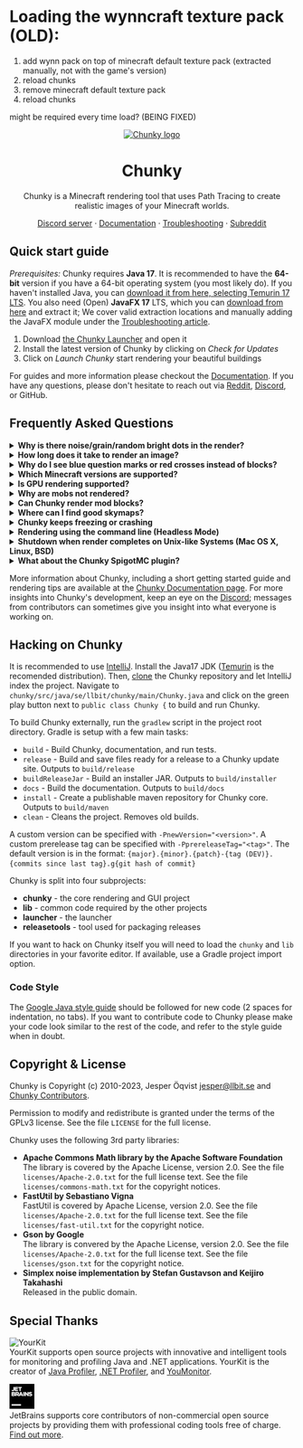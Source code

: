 # Loading the wynncraft texture pack (OLD):
1. add wynn pack on top of minecraft default texture pack (extracted manually, not with the game's version)
2. reload chunks
3. remove minecraft default texture pack
4. reload chunks

might be required every time load? (BEING FIXED)
	
	



<p align="center">
  <a href="http://chunky.llbit.se" rel="noopener" target="_blank"><img width="100" src="https://raw.githubusercontent.com/llbit/chunky-docs/master/images/logo.png" alt="Chunky logo"></a>
</p>
<h1 align="center">Chunky</h1>
<div align="center">

Chunky is a Minecraft rendering tool that uses Path Tracing to create realistic images of your Minecraft worlds.

[Discord server][chunky-discord] ·
[Documentation][chunky-dev] ·
[Troubleshooting][chunky-dev-troubleshooting] ·
[Subreddit][chunky-reddit]

</div>

## Quick start guide

_Prerequisites:_ Chunky requires **Java 17**. It is recommended to have the **64-bit** version if you have a 64-bit operating system (you most likely do). If you haven't installed Java, you can [download it from here, selecting Temurin 17 LTS][jdk]. You also need (Open) **JavaFX 17** LTS, which you can [download from here][jfx] and extract it; We cover valid extraction locations and manually adding the JavaFX module under the [Troubleshooting article][chunky-dev-troubleshooting].

1. Download [the Chunky Launcher][chunkylauncherjar] and open it
2. Install the latest version of Chunky by clicking on _Check for Updates_
3. Click on _Launch Chunky_ start rendering your beautiful buildings

For guides and more information please checkout the [Documentation][chunky-dev]. If you have any questions, please don't hesitate to reach out via [Reddit][chunky-reddit], [Discord][chunky-discord], or GitHub.

## Frequently Asked Questions

<details>
<summary><strong>Why is there noise/grain/random bright dots in the render?</strong></summary>

> This is not a bug, but an unfortunate effect of [the rendering algorithm][chunky-dev-rendering] used in Chunky. Torches and other small light sources cause a very random illumination and it takes a long time to render such light nicely.
>
> You can disable emitters under the Lighting tab in the Render Controls dialog to remove most of the random bright dots. Note that rendering for a longer time will eventually remove the noise, though it may take a very long time.
>
> Another way of removing the noise is using the [Denoiser Plugin][chunky-denoiser]. While this can yield good results in most cases, it may distort the image in some cases.

</details>

<details>
<summary><strong>How long does it take to render an image?</strong></summary>

> This depends on your CPU, the size of the image and the lighting conditions of the scene you are rendering. You can use the tips from the previous answer to get away with shorter render times.

</details>

<details>
<summary><strong>Why do I see blue question marks or red crosses instead of blocks?</strong></summary>

> Chunky renders blue question marks for unsupported blocks. Maybe your Chunky version is outdated or the block is not yet supported. If the latter is the case, please file a bug report.
>
> Red crosses are caused by missing textures. Please ensure that you're using a texturepack for the Minecraft version for the world you are rendering.

</details>

<details>
<summary><strong>Which Minecraft versions are supported?</strong></summary>

> Chunky 2.4.4 supports Minecraft 1.2-1.19.2 worlds and Cubic Chunks for Minecraft 1.10-1.12 worlds.
>
> We typically add new blocks shortly after a new Minecraft snapshot is released. Use the latest Chunky snapshot to render them until a new Chunky version is released.

</details>

<details>
<summary><strong>Is GPU rendering supported?</strong></summary>

> There is a work-in-progress [OpenCL plugin for Chunky][chunky-opencl]. If you'd like to help with this, PRs are welcome!

</details>

<details>
<summary><strong>Why are mobs not rendered?</strong></summary>

> Chunky currently can't render all entities. Future support for rendering more entities is planned, so stay tuned!

</details>

<details>
<summary><strong>Can Chunky render mod blocks?</strong></summary>

> No. Due to the vast number of mods, this is not feasible at the moment. However support for JSON-defined block models is being worked on.

</details>

<details>
<summary><strong>Where can I find good skymaps?</strong></summary>

> The [skymaps page][chunky-dev-skymaps] has some good links. Another good place is the #skymaps channel on our [Discord server][chunky-discord].

</details>

<details>
<summary><strong>Chunky keeps freezing or crashing</strong></summary>

> Chunky uses a lot of memory. If Chunky has too little memory to work with it may slow down to a crawl or crash. The memory limit can be increased in the Chunky Launcher.

</details>

<details>
<summary><strong>Rendering using the command line (Headless Mode)</strong></summary>

> It is possible to render a scene from the command line. First set up a scene
> using the GUI. Don't forget to save the scene. Then run the following on the
> command line:
>
>     java -jar chunky.jar -render SceneName
>
> Where SceneName is the name of the scene to render. You can read more about [headless rendering here.][chunky-dev-headless]

</details>

<details>
<summary><strong>Shutdown when render completes on Unix-like Systems (Mac OS X, Linux, BSD)</strong></summary>

> In the Advanced tab of the Render Controls window, you can check the checkbox
> that says "Shutdown when render completes" to shut down your computer when the
> set SPP target is reached. (This can be toggled while rendering.)
>
> On Unix-like systems, the `shutdown` terminal command has to be run as root
> using `sudo`. For various reasons, Chunky cannot prompt for the password to
> `sudo`, so you must configure your system to allow the command to run without a
> password.
>
> Open a terminal (such as bash) and run `sudo visudo`, providing your password.
>
> Add the following line at the end of the file: (press Insert to type)
>
>     %user_name ALL=(ALL) NOPASSWD: /sbin/shutdown
>
> Replace `user_name` with your username.
>
> Press Escape, then type `:wq`.
>
> You may need to restart or log out and in for this to take effect.
>
> This will only allow `sudo shutdown` to run without a password; no other
> commands run with `sudo` will be affected.

</details>

<details>
<summary><strong>What about the Chunky SpigotMC plugin?</strong></summary>

> The [Chunky SpigotMC plugin](https://www.spigotmc.org/resources/chunky.81534/) is an unfortunate name collision and is unrelated to this project. Chunky (SpigotMC plugin) is a handy plugin to quickly pre-generate server chunks should you need that functionality. You can also find [Chunky (SpigotMC Plugin) on GitHub](https://github.com/pop4959/Chunky).

</details>

More information about Chunky, including a short getting started guide and
rendering tips are available at the [Chunky Documentation page][chunky-dev]. For more insights into Chunky's development, keep an eye on the [Discord][chunky-discord]; messages from contributors can sometimes give you insight into what everyone is working on.

## Hacking on Chunky

It is recommended to use [IntelliJ](https://www.jetbrains.com/idea/).
Install the Java17 JDK ([Temurin](https://adoptium.net/) is the recomended distribution).
Then, [clone](https://www.jetbrains.com/help/idea/set-up-a-git-repository.html#clone-repo) the Chunky
repository and let IntelliJ index the project. Navigate to `chunky/src/java/se/llbit/chunky/main/Chunky.java` and
click on the green play button next to `public class Chunky {` to build and run Chunky.

To build Chunky externally, run the `gradlew` script in the project root directory. Gradle is setup with a few
main tasks:

- `build` - Build Chunky, documentation, and run tests.
- `release` - Build and save files ready for a release to a Chunky update site. Outputs to `build/release`
- `buildReleaseJar` - Build an installer JAR. Outputs to `build/installer`
- `docs` - Build the documentation. Outputs to `build/docs`
- `install` - Create a publishable maven repository for Chunky core. Outputs to `build/maven`
- `clean` - Cleans the project. Removes old builds.

A custom version can be specified with `-PnewVersion="<version>"`. A custom prerelease tag can be specified with
`-PprereleaseTag="<tag>"`. The default version is in the format: `{major}.{minor}.{patch}-{tag (DEV)}.{commits since last tag}.g{git hash of commit}`

Chunky is split into four subprojects:

- **chunky** - the core rendering and GUI project
- **lib** - common code required by the other projects
- **launcher** - the launcher
- **releasetools** - tool used for packaging releases

If you want to hack on Chunky itself you will need to load the `chunky` and
`lib` directories in your favorite editor. If available, use a Gradle project
import option.

### Code Style

The [Google Java style guide][google-styleguide] should be followed for new code (2 spaces for
indentation, no tabs). If you want to contribute code to Chunky please make
your code look similar to the rest of the code, and refer to the style guide
when in doubt.

## Copyright & License

Chunky is Copyright (c) 2010-2023, Jesper Öqvist <jesper@llbit.se> and [Chunky Contributors][chunky-contributors].

Permission to modify and redistribute is granted under the terms of
the GPLv3 license. See the file `LICENSE` for the full license.

Chunky uses the following 3rd party libraries:

- **Apache Commons Math library by the Apache Software Foundation**  
  The library is covered by the Apache License, version 2.0.
  See the file `licenses/Apache-2.0.txt` for the full license text.
  See the file `licenses/commons-math.txt` for the copyright notices.
- **FastUtil by Sebastiano Vigna**  
  FastUtil is covered by Apache License, version 2.0.
  See the file `licenses/Apache-2.0.txt` for the full license text.
  See the file `licenses/fast-util.txt` for the copyright notice.
- **Gson by Google**  
  The library is convered by the Apache License, version 2.0.
  See the file `licenses/Apache-2.0.txt` for the full license text.
  See the file `licenses/gson.txt` for the copyright notice.
- **Simplex noise implementation by Stefan Gustavson and Keijiro Takahashi**  
  Released in the public domain.

## Special Thanks

![YourKit](https://www.yourkit.com/images/yklogo.png)<br/>
YourKit supports open source projects with innovative and intelligent tools for monitoring and profiling Java and .NET applications. YourKit is the creator of <a href="https://www.yourkit.com/java/profiler/%22%3EYourKit"> Java Profiler</a>, <a href="https://www.yourkit.com/.net/profiler/%22%3EYourKit"> .NET Profiler</a>, and <a href="https://www.yourkit.com/youmonitor/%22%3EYourKit"> YouMonitor</a>.

<img src="https://raw.githubusercontent.com/JetBrains/logos/master/web/jetbrains/jetbrains-simple.svg" height="44" title="Copyright © 2000-2022 JetBrains s.r.o. JetBrains and the JetBrains logo are registered trademarks of JetBrains s.r.o."><br/>
JetBrains supports core contributors of non-commercial open source projects by providing them with professional coding tools free of charge. <a href="https://jb.gg/OpenSourceSupport"> Find out more</a>.

[chunky-dev]: https://chunky-dev.github.io/docs/
[chunky-dev-troubleshooting]: https://chunky-dev.github.io/docs/faq/troubleshooting/
[chunky-reddit]: http://www.reddit.com/r/chunky
[chunky-dev-headless]: https://chunky-dev.github.io/docs/user_interface/headless/
[google-styleguide]: https://google.github.io/styleguide/javaguide.html
[chunky-releasetools]: https://github.com/llbit/chunky-releasetools
[chunky-contributors]: https://github.com/chunky-dev/chunky/graphs/contributors
[chunky-dev-rendering]: https://chunky-dev.github.io/docs/rendering/
[chunky-denoiser]: https://github.com/leMaik/chunky-denoiser
[chunky-dev-skymaps]: https://chunky-dev.github.io/docs/rendering/skymaps/
[chunkylauncherjar]: http://chunkyupdate.lemaik.de/ChunkyLauncher.jar
[jdk]: https://adoptium.net/
[chunky-opencl]: https://github.com/alexhliu/ChunkyClPlugin
[chunky-discord]: https://discord.gg/VqcHpsF
[jfx]: https://gluonhq.com/products/javafx/
